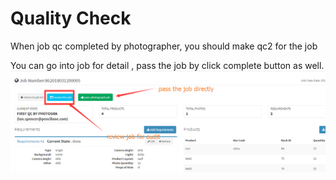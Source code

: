 # Quality Check

When job qc completed by photographer, you should make qc2 for the job

You can go into job for detail , pass the job by click complete button as well.![](/assets/qulitci_comp.png)


